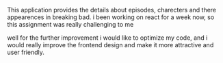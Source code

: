 This application provides the details about episodes, charecters and there appearences in breaking bad.
i been working on react for a week now, so this assignment was really challenging to me 

well for the further improvement i would like to optimize my code, and i would really improve the frontend design and make it more attractive and user friendly.